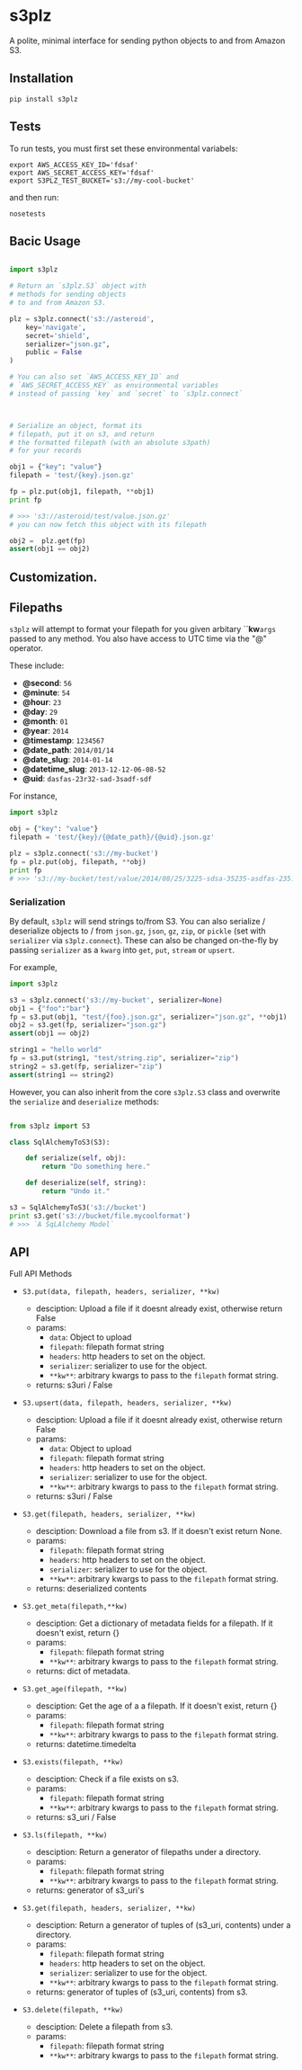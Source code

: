 # s3plz 

A polite, minimal interface for sending python objects 
to and from Amazon S3.

## Installation

```
pip install s3plz
```

## Tests

To run tests, you must first set these 
environmental variabels:

```
export AWS_ACCESS_KEY_ID='fdsaf'
export AWS_SECRET_ACCESS_KEY='fdsaf'
export S3PLZ_TEST_BUCKET='s3://my-cool-bucket'

```
and then run:
```
nosetests
```

## Bacic Usage

```python

import s3plz

# Return an `s3plz.S3` object with 
# methods for sending objects
# to and from Amazon S3.

plz = s3plz.connect('s3://asteroid', 
	key='navigate',
	secret='shield',
	serializer="json.gz",
	public = False
)

# You can also set `AWS_ACCESS_KEY_ID` and 
# `AWS_SECRET_ACCESS_KEY` as environmental variables
# instead of passing `key` and `secret` to `s3plz.connect`



# Serialize an object, format its
# filepath, put it on s3, and return
# the formatted filepath (with an absolute s3path) 
# for your records

obj1 = {"key": "value"}
filepath = 'test/{key}.json.gz'

fp = plz.put(obj1, filepath, **obj1)
print fp

# >>> 's3://asteroid/test/value.json.gz'
# you can now fetch this object with its filepath

obj2 =  plz.get(fp)
assert(obj1 == obj2)

```

## Customization.

## Filepaths

`s3plz` will attempt to format your filepath
for you given arbitary ``**kw**`args` passed to 
any method. You also have access to UTC 
time via the "@" operator.

These include:

- **@second**: `56`
- **@minute**: `54`
- **@hour**: `23`
- **@day**: `29`
- **@month**: `01`
- **@year**: `2014`
- **@timestamp**: `1234567`
- **@date_path**: `2014/01/14`
- **@date_slug**: `2014-01-14`
- **@datetime_slug**: `2013-12-12-06-08-52`
- **@uid**: `dasfas-23r32-sad-3sadf-sdf`

For instance,

``` python 
import s3plz

obj = {"key": "value"}
filepath = 'test/{key}/{@date_path}/{@uid}.json.gz'

plz = s3plz.connect('s3://my-bucket')
fp = plz.put(obj, filepath, **obj)
print fp 
# >>> 's3://my-bucket/test/value/2014/08/25/3225-sdsa-35235-asdfas-235.json.gz'

```

### Serialization

By default, `s3plz` will send strings to/from S3. You can also serialize / deserialize objects to / from `json.gz`, `json`, `gz`, `zip`, or `pickle` (set with `serializer` via `s3plz.connect`). These can also be changed on-the-fly by passing `serializer` as a `kwarg` into `get`, `put`, `stream` or `upsert`.

For example,

```python
import s3plz 

s3 = s3plz.connect('s3://my-bucket', serializer=None)
obj1 = {"foo":"bar"}
fp = s3.put(obj1, "test/{foo}.json.gz", serializer="json.gz", **obj1)
obj2 = s3.get(fp, serializer="json.gz")
assert(obj1 == obj2)

string1 = "hello world"
fp = s3.put(string1, "test/string.zip", serializer="zip")
string2 = s3.get(fp, serializer="zip")
assert(string1 == string2)
```

However, you can also inherit from the core `s3plz.S3` class and overwrite the `serialize` and `deserialize` methods:

```python

from s3plz import S3

class SqlAlchemyToS3(S3):

	def serialize(self, obj):
		return "Do something here."

	def deserialize(self, string):
		return "Undo it."

s3 = SqlAlchemyToS3('s3://bucket')
print s3.get('s3://bucket/file.mycoolformat')
# >>> `A SqLAlchemy Model`
```

## API 
Full API Methods

- `S3.put(data, filepath, headers, serializer, **kw)`
	* desciption: Upload a file if it doesnt already exist,
        otherwise return False
    * params:
    	- `data`: Object to upload 
    	- `filepath`: filepath format string 
    	- `headers`: http headers to set on the object.
    	- `serializer`: serializer to use for the object.
    	- `**kw**`: arbitrary kwargs to pass to the `filepath` format string.
    * returns: s3uri / False

- `S3.upsert(data, filepath, headers, serializer, **kw)`
	* desciption: Upload a file if it doesnt already exist, otherwise return False
    * params:
    	- `data`: Object to upload 
    	- `filepath`: filepath format string 
    	- `headers`: http headers to set on the object.
    	- `serializer`: serializer to use for the object.
    	- `**kw**`: arbitrary kwargs to pass to the `filepath` format string.
    * returns: s3uri / False

- `S3.get(filepath, headers, serializer, **kw)`
	* desciption: Download a file from s3. If it doesn't exist return None.
    * params:
    	- `filepath`: filepath format string 
    	- `headers`: http headers to set on the object.
    	- `serializer`: serializer to use for the object.
    	- `**kw**`: arbitrary kwargs to pass to the `filepath` format string.
    * returns: deserialized contents

- `S3.get_meta(filepath,**kw)`
	* desciption: Get a dictionary of metadata fields for a filepath. If it doesn't exist, return {}
    * params:
    	- `filepath`: filepath format string 
    	- `**kw**`: arbitrary kwargs to pass to the `filepath` format string.
    * returns: dict of metadata.


- `S3.get_age(filepath, **kw)`
	* desciption: Get the age of a a filepath. If it doesn't exist, return {}
	* params:
		- `filepath`: filepath format string 
		- `**kw**`: arbitrary kwargs to pass to the `filepath` format string.
	* returns: datetime.timedelta 

- `S3.exists(filepath, **kw)`
	* desciption: Check if a file exists on s3.
	* params:
		- `filepath`: filepath format string 
		- `**kw**`: arbitrary kwargs to pass to the `filepath` format string.
	* returns: s3_uri / False

- `S3.ls(filepath, **kw)`
	* desciption: Return a generator of filepaths under a directory.
	* params:
		- `filepath`: filepath format string 
		- `**kw**`: arbitrary kwargs to pass to the `filepath` format string.
	* returns: generator of s3_uri's

- `S3.get(filepath, headers, serializer, **kw)`
	* desciption: Return a generator of tuples of (s3_uri, contents) under a directory.
	* params:
		- `filepath`: filepath format string 
    	- `headers`: http headers to set on the object.
    	- `serializer`: serializer to use for the object.
		- `**kw**`: arbitrary kwargs to pass to the `filepath` format string.
	* returns: generator of tuples of (s3_uri, contents) from s3.

- `S3.delete(filepath, **kw)`
	* desciption: Delete a filepath from s3.
	* params:
		- `filepath`: filepath format string 
		- `**kw**`: arbitrary kwargs to pass to the `filepath` format string.

